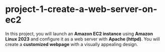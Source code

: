 # project-1-create-a-web-server-on-ec2
In this project, you will launch an **Amazon EC2 instance** using **Amazon Linux 2023** and configure it as a web server with **Apache (httpd)**. You will create a **customized webpage** with a visually appealing design.
